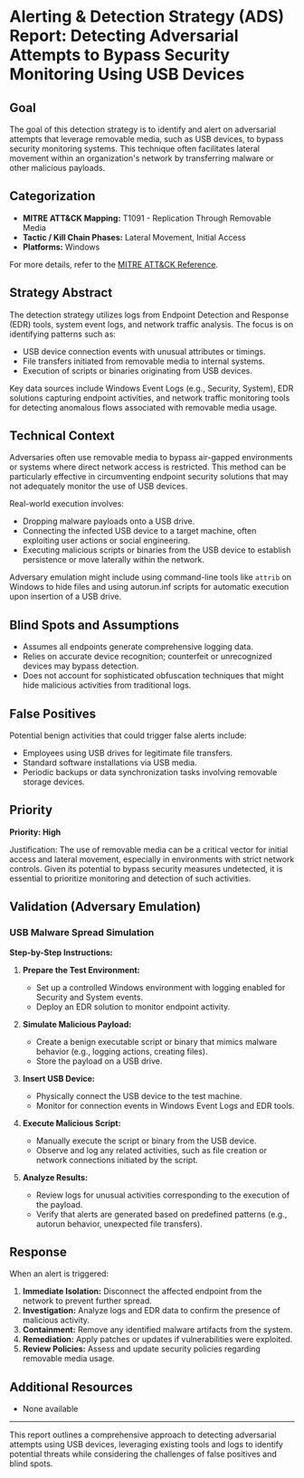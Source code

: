 # Alerting & Detection Strategy (ADS) Report: Detecting Adversarial Attempts to Bypass Security Monitoring Using USB Devices

## Goal
The goal of this detection strategy is to identify and alert on adversarial attempts that leverage removable media, such as USB devices, to bypass security monitoring systems. This technique often facilitates lateral movement within an organization's network by transferring malware or other malicious payloads.

## Categorization
- **MITRE ATT&CK Mapping:** T1091 - Replication Through Removable Media
- **Tactic / Kill Chain Phases:** Lateral Movement, Initial Access
- **Platforms:** Windows

For more details, refer to the [MITRE ATT&CK Reference](https://attack.mitre.org/techniques/T1091).

## Strategy Abstract
The detection strategy utilizes logs from Endpoint Detection and Response (EDR) tools, system event logs, and network traffic analysis. The focus is on identifying patterns such as:
- USB device connection events with unusual attributes or timings.
- File transfers initiated from removable media to internal systems.
- Execution of scripts or binaries originating from USB devices.

Key data sources include Windows Event Logs (e.g., Security, System), EDR solutions capturing endpoint activities, and network traffic monitoring tools for detecting anomalous flows associated with removable media usage.

## Technical Context
Adversaries often use removable media to bypass air-gapped environments or systems where direct network access is restricted. This method can be particularly effective in circumventing endpoint security solutions that may not adequately monitor the use of USB devices.

Real-world execution involves:
- Dropping malware payloads onto a USB drive.
- Connecting the infected USB device to a target machine, often exploiting user actions or social engineering.
- Executing malicious scripts or binaries from the USB device to establish persistence or move laterally within the network.

Adversary emulation might include using command-line tools like `attrib` on Windows to hide files and using autorun.inf scripts for automatic execution upon insertion of a USB drive.

## Blind Spots and Assumptions
- Assumes all endpoints generate comprehensive logging data.
- Relies on accurate device recognition; counterfeit or unrecognized devices may bypass detection.
- Does not account for sophisticated obfuscation techniques that might hide malicious activities from traditional logs.

## False Positives
Potential benign activities that could trigger false alerts include:
- Employees using USB drives for legitimate file transfers.
- Standard software installations via USB media.
- Periodic backups or data synchronization tasks involving removable storage devices.

## Priority
**Priority: High**

Justification: The use of removable media can be a critical vector for initial access and lateral movement, especially in environments with strict network controls. Given its potential to bypass security measures undetected, it is essential to prioritize monitoring and detection of such activities.

## Validation (Adversary Emulation)
### USB Malware Spread Simulation

**Step-by-Step Instructions:**

1. **Prepare the Test Environment:** 
   - Set up a controlled Windows environment with logging enabled for Security and System events.
   - Deploy an EDR solution to monitor endpoint activity.

2. **Simulate Malicious Payload:**
   - Create a benign executable script or binary that mimics malware behavior (e.g., logging actions, creating files).
   - Store the payload on a USB drive.

3. **Insert USB Device:**
   - Physically connect the USB device to the test machine.
   - Monitor for connection events in Windows Event Logs and EDR tools.

4. **Execute Malicious Script:**
   - Manually execute the script or binary from the USB device.
   - Observe and log any related activities, such as file creation or network connections initiated by the script.

5. **Analyze Results:**
   - Review logs for unusual activities corresponding to the execution of the payload.
   - Verify that alerts are generated based on predefined patterns (e.g., autorun behavior, unexpected file transfers).

## Response
When an alert is triggered:
1. **Immediate Isolation:** Disconnect the affected endpoint from the network to prevent further spread.
2. **Investigation:** Analyze logs and EDR data to confirm the presence of malicious activity.
3. **Containment:** Remove any identified malware artifacts from the system.
4. **Remediation:** Apply patches or updates if vulnerabilities were exploited.
5. **Review Policies:** Assess and update security policies regarding removable media usage.

## Additional Resources
- None available

---

This report outlines a comprehensive approach to detecting adversarial attempts using USB devices, leveraging existing tools and logs to identify potential threats while considering the challenges of false positives and blind spots.